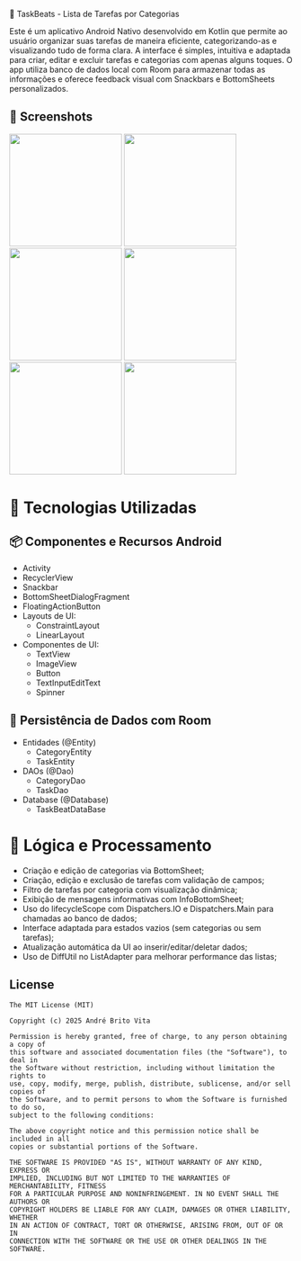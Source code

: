 📝 TaskBeats - Lista de Tarefas por Categorias

Este é um aplicativo Android Nativo desenvolvido em Kotlin que permite ao usuário organizar suas tarefas de maneira eficiente, categorizando-as e visualizando tudo de forma clara.
A interface é simples, intuitiva e adaptada para criar, editar e excluir tarefas e categorias com apenas alguns toques.
O app utiliza banco de dados local com Room para armazenar todas as informações e oferece feedback visual com Snackbars e BottomSheets personalizados.

## :camera_flash: Screenshots
<!-- You can add more screenshots here if you like -->
<img src="https://github.com/user-attachments/assets/23cac793-9c35-4742-aaed-722815fd06d9" width=200/> <img src="https://github.com/user-attachments/assets/6bc01234-7dcc-4b4b-9e65-e17fa30b8b3b" width=200/> <img src="https://github.com/user-attachments/assets/63d27f93-67ce-4388-934e-9c26dd6b0c45" width=200/> <img src="https://github.com/user-attachments/assets/a8b426bd-b7ab-4406-8a6d-5195c42fbc5d" width=200/> <img src="https://github.com/user-attachments/assets/1c9f38f6-0b91-4337-a4a6-4d87ab617dab" width=200/> <img src="https://github.com/user-attachments/assets/1b59408b-89a0-4d43-9d24-14531482e628" width=200/>

# 🧰 Tecnologias Utilizadas
## 📦 Componentes e Recursos Android
- Activity
- RecyclerView
- Snackbar
- BottomSheetDialogFragment
- FloatingActionButton
- Layouts de UI:
  - ConstraintLayout
  - LinearLayout
- Componentes de UI:
  - TextView
  - ImageView
  - Button
  - TextInputEditText
  - Spinner

## 💾 Persistência de Dados com Room
- Entidades (@Entity)
  - CategoryEntity
  - TaskEntity
- DAOs (@Dao)
  - CategoryDao
  - TaskDao
- Database (@Database)
  - TaskBeatDataBase

# 🧠 Lógica e Processamento
- Criação e edição de categorias via BottomSheet;
- Criação, edição e exclusão de tarefas com validação de campos;
- Filtro de tarefas por categoria com visualização dinâmica;
- Exibição de mensagens informativas com InfoBottomSheet;
- Uso do lifecycleScope com Dispatchers.IO e Dispatchers.Main para chamadas ao banco de dados;
- Interface adaptada para estados vazios (sem categorias ou sem tarefas);
- Atualização automática da UI ao inserir/editar/deletar dados;
- Uso de DiffUtil no ListAdapter para melhorar performance das listas;

## License
```
The MIT License (MIT)

Copyright (c) 2025 André Brito Vita

Permission is hereby granted, free of charge, to any person obtaining a copy of
this software and associated documentation files (the "Software"), to deal in
the Software without restriction, including without limitation the rights to
use, copy, modify, merge, publish, distribute, sublicense, and/or sell copies of
the Software, and to permit persons to whom the Software is furnished to do so,
subject to the following conditions:

The above copyright notice and this permission notice shall be included in all
copies or substantial portions of the Software.

THE SOFTWARE IS PROVIDED "AS IS", WITHOUT WARRANTY OF ANY KIND, EXPRESS OR
IMPLIED, INCLUDING BUT NOT LIMITED TO THE WARRANTIES OF MERCHANTABILITY, FITNESS
FOR A PARTICULAR PURPOSE AND NONINFRINGEMENT. IN NO EVENT SHALL THE AUTHORS OR
COPYRIGHT HOLDERS BE LIABLE FOR ANY CLAIM, DAMAGES OR OTHER LIABILITY, WHETHER
IN AN ACTION OF CONTRACT, TORT OR OTHERWISE, ARISING FROM, OUT OF OR IN
CONNECTION WITH THE SOFTWARE OR THE USE OR OTHER DEALINGS IN THE SOFTWARE.
```

